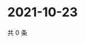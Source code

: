 # 2021-10-23

共 0 条

<!-- BEGIN WEIBO -->
<!-- 最后更新时间 Sat Oct 23 2021 01:10:28 GMT+0800 (China Standard Time) -->

<!-- END WEIBO -->
